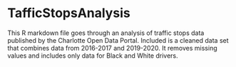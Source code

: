 # TafficStopsAnalysis
This R markdown file goes through an analysis of traffic stops data published by the Charlotte Open Data Portal. 
Included is a cleaned data set that combines data from 2016-2017 and 2019-2020. It removes missing values and includes only data for Black and White drivers.

